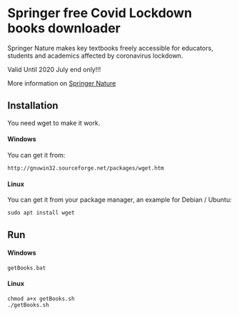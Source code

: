 
# Springer free Covid Lockdown books downloader

Springer Nature makes key textbooks freely accessible for educators, students and academics affected by coronavirus lockdown.

Valid Until 2020 July end only!!!

More information on [Springer Nature](https://group.springernature.com/fr/group/media/press-releases/freely-accessible-textbook-initiative-for-educators-and-students/17858180)

## Installation

You need wget to make it work.

#### Windows

You can get it from:

```shell
http://gnuwin32.sourceforge.net/packages/wget.htm
```

#### Linux

You can get it from your package manager, an example for Debian / Ubuntu:

```shell
sudo apt install wget
```

## Run

#### Windows
  ```shell
  getBooks.bat
  ```
#### Linux
  ```shell
  chmod a+x getBooks.sh
  ./getBooks.sh
  ```
